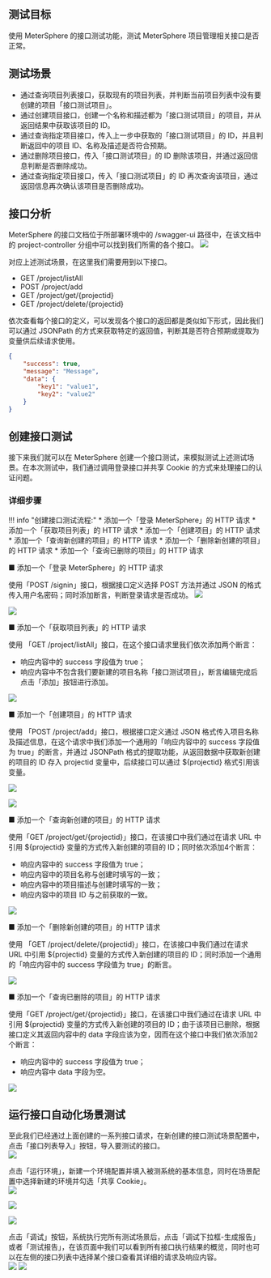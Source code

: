 ## 测试目标
使用 MeterSphere 的接口测试功能，测试 MeterSphere 项目管理相关接口是否正常。

## 测试场景
- 通过查询项目列表接口，获取现有的项目列表，并判断当前项目列表中没有要创建的项目「接口测试项目」。
- 通过创建项目接口，创建一个名称和描述都为「接口测试项目」的项目，并从返回结果中获取该项目的 ID。
- 通过查询指定项目接口，传入上一步中获取的「接口测试项目」的 ID，并且判断返回中的项目 ID、名称及描述是否符合预期。
- 通过删除项目接口，传入「接口测试项目」的 ID 删除该项目，并通过返回信息判断是否删除成功。
- 通过查询指定项目接口，传入「接口测试项目」的 ID 再次查询该项目，通过返回信息再次确认该项目是否删除成功。

## 接口分析
MeterSphere 的接口文档位于所部署环境中的 /swagger-ui 路径中，在该文档中的 project-controller 分组中可以找到我们所需的各个接口。
![](../img/tutorial/api_testing/api_list.png)


对应上述测试场景，在这里我们需要用到以下接口。

- GET /project/listAll
- POST /project/add
- GET /project/get/{projectid}
- GET /project/delete/{projectid}

依次查看每个接口的定义，可以发现各个接口的返回都是类似如下形式，因此我们可以通过 JSONPath 的方式来获取特定的返回值，判断其是否符合预期或提取为变量供后续请求使用。
```json
{
	"success": true,
	"message": "Message",
	"data": {
		"key1": "value1",
		"key2": "value2"
	}
}
```

## 创建接口测试
接下来我们就可以在 MeterSphere 创建一个接口测试，来模拟测试上述测试场景。在本次测试中，我们通过调用登录接口并共享 Cookie 的方式来处理接口的认证问题。

### 详细步骤
!!! info "创建接口测试流程:"
    * 添加一个「登录 MeterSphere」的 HTTP 请求
    * 添加一个「获取项目列表」的 HTTP 请求
    * 添加一个「创建项目」的 HTTP 请求
    * 添加一个「查询新创建的项目」的 HTTP 请求
    * 添加一个「删除新创建的项目」的 HTTP 请求
    * 添加一个「查询已删除的项目」的 HTTP 请求
    

■ 添加一个「登录 MeterSphere」的 HTTP 请求

使用「POST /signin」接口，根据接口定义选择 POST 方法并通过 JSON 的格式传入用户名密码；同时添加断言，判断登录请求是否成功。
![](../img/tutorial/api_testing/api_testing_2_1.png)

![](../img/tutorial/api_testing/api_testing_2_2.png)

■ 添加一个「获取项目列表」的 HTTP 请求

使用 「GET /project/listAll」接口，在这个接口请求里我们依次添加两个断言：

- 响应内容中的 success 字段值为 true；
- 响应内容中不包含我们要新建的项目名称「接口测试项目」，断言编辑完成后点击「添加」按钮进行添加。

![](../img/tutorial/api_testing/api_testing_3_1.png)

■ 添加一个「创建项目」的 HTTP 请求

使用 「POST /project/add」接口，根据接口定义通过 JSON 格式传入项目名称及描述信息，在这个请求中我们添加一个通用的「响应内容中的 success 字段值为 true」的断言，并通过 JSONPath 格式的提取功能，从返回数据中获取新创建的项目的 ID 存入 projectid 变量中，后续接口可以通过 ${projectid} 格式引用该变量。

![](../img/tutorial/api_testing/api_testing_4_1.png)

![](../img/tutorial/api_testing/api_testing_4_2.png)

■ 添加一个「查询新创建的项目」的 HTTP 请求

使用「GET /project/get/{projectid}」接口，在该接口中我们通过在请求 URL 中引用 ${projectid} 变量的方式传入新创建的项目的 ID；同时依次添加4个断言：

- 响应内容中的 success 字段值为 true；
- 响应内容中的项目名称与创建时填写的一致；
- 响应内容中的项目描述与创建时填写的一致；
- 响应内容中的项目 ID 与之前获取的一致。

![](../img/tutorial/api_testing/api_testing_5_1.png)

■ 添加一个「删除新创建的项目」的 HTTP 请求

使用 「GET /project/delete/{projectid}」接口，在该接口中我们通过在请求 URL 中引用 ${projectid} 变量的方式传入新创建的项目的 ID；同时添加一个通用的「响应内容中的 success 字段值为 true」的断言。

![](../img/tutorial/api_testing/api_testing_6_1.png)

■ 添加一个「查询已删除的项目」的 HTTP 请求

使用「GET /project/get/{projectid}」接口，在该接口中我们通过在请求 URL 中引用 ${projectid} 变量的方式传入新创建的项目的 ID；由于该项目已删除，根据接口定义其返回内容中的 data 字段应该为空，因而在这个接口中我们依次添加2个断言：

- 响应内容中的 success 字段值为 true；
- 响应内容中 data 字段为空。

![](../img/tutorial/api_testing/api_testing_7_1.png)

## 运行接口自动化场景测试
    
至此我们已经通过上面创建的一系列接口请求，在新创建的接口测试场景配置中，点击「接口列表导入」按钮，导入要测试的接口。<br>
![](../img/tutorial/api_testing/api_testing_8_1.png)

点击「运行环境」，新建一个环境配置并填入被测系统的基本信息，同时在场景配置中选择新建的环境并勾选「共享 Cookie」。<br>
![](../img/tutorial/api_testing/api_testing_9_1.png)

![](../img/tutorial/api_testing/api_testing_10_1.png)

![](../img/tutorial/api_testing/api_testing_11_1.png)

点击「调试」按钮，系统执行完所有测试场景后，点击「调试下拉框-生成报告」或者「测试报告」，在该页面中我们可以看到所有接口执行结果的概览，同时也可以在左侧的接口列表中选择某个接口查看其详细的请求及响应内容。<br>
![](../img/tutorial/api_testing/api_testing_12_1.png)
![](../img/tutorial/api_testing/api_testing_report.png)
